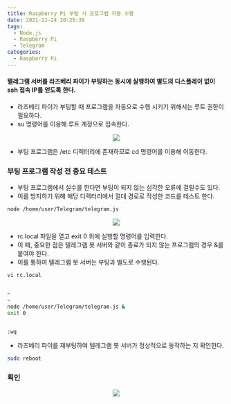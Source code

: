 ```yaml
---
title: Raspberry Pi 부팅 시 프로그램 자동 수행
date: 2021-11-24 20:25:39
tags:
  - Node.js
  - Raspberry Pi
  - Telegram
categories:
  - Raspberry Pi
---
```


#### 텔레그램 서버를 라즈베리 파이가 부팅하는 동시에 실행하여 별도의 디스플레이 없이 ssh 접속 IP를 얻도록 한다.

- 라즈베리 파이가 부팅할 때 프로그램을 자동으로 수행 시키기 위해서는 루트 권한이 필요하다.
- su 명령어를 이용해 루트 계정으로 접속한다.

<p align="center"><img src="/images/RaspberryPi/BootProgram/Init/BootProgram1.png"></p>

- 부팅 프로그램은 /etc 디렉터리에 존재하므로 cd 명령어를 이용해 이동한다.

### 부팅 프로그램 작성 전 중요 테스트

- 부팅 프로그램에서 실수를 한다면 부팅이 되지 않는 심각한 오류에 걸릴수도 있다.
- 이를 방지하기 위해 해당 디렉터리에서 절대 경로로 작성한 코드를 테스트 한다.

```bash
node /home/user/Telegram/telegram.js
```

<p align="center"><img src="/images/RaspberryPi/BootProgram/Init/BootProgram2.jpg"></p>

- rc.local 파일을 열고 exit 0 위에 실행할 명령어를 입력한다.
- 이 때, 중요한 점은 텔레그램 봇 서버와 같이 종료가 되지 않는 프로그램의 경우 &를 붙여야 한다.
- 이를 통하여 텔레그램 봇 서버는 부팅과 별도로 수행된다.

```bash
vi rc.local


~
~
node /home/user/Telegram/telegram.js &
exit 0


:wq
```

- 라즈베리 파이를 재부팅하여 텔레그램 봇 서버가 정상적으로 동작하는 지 확인한다.

```bash
sudo reboot
```

### 획인

<p align="center"><img src="/images/RaspberryPi/BootProgram/Init/BootProgram3.png"></p>
